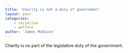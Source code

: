 ```yaml
---
title: 'Charity is not a duty of government'
layout: post
categories:
    - socialism
    - welfare
author: 'James Madison'
---
```


Charity is no part of the legislative duty of the government.

